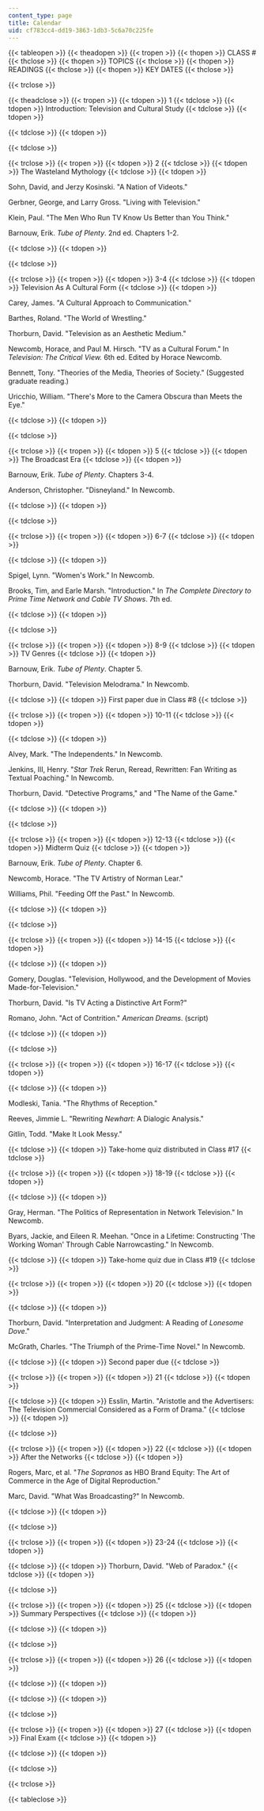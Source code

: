 ```yaml
---
content_type: page
title: Calendar
uid: cf783cc4-dd19-3863-1db3-5c6a70c225fe
---
```


{{< tableopen >}}
{{< theadopen >}}
{{< tropen >}}
{{< thopen >}}
CLASS #
{{< thclose >}}
{{< thopen >}}
TOPICS
{{< thclose >}}
{{< thopen >}}
READINGS
{{< thclose >}}
{{< thopen >}}
KEY DATES
{{< thclose >}}

{{< trclose >}}

{{< theadclose >}}
{{< tropen >}}
{{< tdopen >}}
1
{{< tdclose >}}
{{< tdopen >}}
Introduction: Television and Cultural Study
{{< tdclose >}}
{{< tdopen >}}

{{< tdclose >}}
{{< tdopen >}}

{{< tdclose >}}

{{< trclose >}}
{{< tropen >}}
{{< tdopen >}}
2
{{< tdclose >}}
{{< tdopen >}}
The Wasteland Mythology
{{< tdclose >}}
{{< tdopen >}}


Sohn, David, and Jerzy Kosinski. "A Nation of Videots."

Gerbner, George, and Larry Gross. "Living with Television."

Klein, Paul. "The Men Who Run TV Know Us Better than You Think."

Barnouw, Erik. _Tube of Plenty_. 2nd ed. Chapters 1-2.


{{< tdclose >}}
{{< tdopen >}}

{{< tdclose >}}

{{< trclose >}}
{{< tropen >}}
{{< tdopen >}}
3-4
{{< tdclose >}}
{{< tdopen >}}
Television As A Cultural Form
{{< tdclose >}}
{{< tdopen >}}


Carey, James. "A Cultural Approach to Communication."

Barthes, Roland. "The World of Wrestling."

Thorburn, David. "Television as an Aesthetic Medium."

Newcomb, Horace, and Paul M. Hirsch. "TV as a Cultural Forum." In _Television: The Critical View._ 6th ed. Edited by Horace Newcomb.

Bennett, Tony. "Theories of the Media, Theories of Society." (Suggested graduate reading.)

Uricchio, William. "There's More to the Camera Obscura than Meets the Eye."


{{< tdclose >}}
{{< tdopen >}}

{{< tdclose >}}

{{< trclose >}}
{{< tropen >}}
{{< tdopen >}}
5
{{< tdclose >}}
{{< tdopen >}}
The Broadcast Era
{{< tdclose >}}
{{< tdopen >}}


Barnouw, Erik. _Tube of Plenty_. Chapters 3-4.

Anderson, Christopher. "Disneyland." In Newcomb.


{{< tdclose >}}
{{< tdopen >}}

{{< tdclose >}}

{{< trclose >}}
{{< tropen >}}
{{< tdopen >}}
6-7
{{< tdclose >}}
{{< tdopen >}}

{{< tdclose >}}
{{< tdopen >}}


Spigel, Lynn. "Women's Work." In Newcomb.

Brooks, Tim, and Earle Marsh. "Introduction." In _The Complete Directory to Prime Time Network and Cable TV Shows_. 7th ed.


{{< tdclose >}}
{{< tdopen >}}

{{< tdclose >}}

{{< trclose >}}
{{< tropen >}}
{{< tdopen >}}
8-9
{{< tdclose >}}
{{< tdopen >}}
TV Genres
{{< tdclose >}}
{{< tdopen >}}


Barnouw, Erik. _Tube of Plenty_. Chapter 5.

Thorburn, David. "Television Melodrama." In Newcomb.


{{< tdclose >}}
{{< tdopen >}}
First paper due in Class #8
{{< tdclose >}}

{{< trclose >}}
{{< tropen >}}
{{< tdopen >}}
10-11
{{< tdclose >}}
{{< tdopen >}}

{{< tdclose >}}
{{< tdopen >}}


Alvey, Mark. "The Independents." In Newcomb.

Jenkins, III, Henry. "_Star Trek_ Rerun, Reread, Rewritten: Fan Writing as Textual Poaching." In Newcomb.

Thorburn, David. "Detective Programs," and "The Name of the Game."


{{< tdclose >}}
{{< tdopen >}}

{{< tdclose >}}

{{< trclose >}}
{{< tropen >}}
{{< tdopen >}}
12-13
{{< tdclose >}}
{{< tdopen >}}
Midterm Quiz
{{< tdclose >}}
{{< tdopen >}}


Barnouw, Erik. _Tube of Plenty_. Chapter 6.

Newcomb, Horace. "The TV Artistry of Norman Lear."

Williams, Phil. "Feeding Off the Past." In Newcomb.


{{< tdclose >}}
{{< tdopen >}}

{{< tdclose >}}

{{< trclose >}}
{{< tropen >}}
{{< tdopen >}}
14-15
{{< tdclose >}}
{{< tdopen >}}

{{< tdclose >}}
{{< tdopen >}}


Gomery, Douglas. "Television, Hollywood, and the Development of Movies Made-for-Television."

Thorburn, David. "Is TV Acting a Distinctive Art Form?"

Romano, John. "Act of Contrition." _American Dreams_. (script)


{{< tdclose >}}
{{< tdopen >}}

{{< tdclose >}}

{{< trclose >}}
{{< tropen >}}
{{< tdopen >}}
16-17
{{< tdclose >}}
{{< tdopen >}}

{{< tdclose >}}
{{< tdopen >}}


Modleski, Tania. "The Rhythms of Reception."

Reeves, Jimmie L. "Rewriting _Newhart_: A Dialogic Analysis."

Gitlin, Todd. "Make It Look Messy."


{{< tdclose >}}
{{< tdopen >}}
Take-home quiz distributed in Class #17
{{< tdclose >}}

{{< trclose >}}
{{< tropen >}}
{{< tdopen >}}
18-19
{{< tdclose >}}
{{< tdopen >}}

{{< tdclose >}}
{{< tdopen >}}


Gray, Herman. "The Politics of Representation in Network Television." In Newcomb.

Byars, Jackie, and Eileen R. Meehan. "Once in a Lifetime: Constructing 'The Working Woman' Through Cable Narrowcasting." In Newcomb.


{{< tdclose >}}
{{< tdopen >}}
Take-home quiz due in Class #19
{{< tdclose >}}

{{< trclose >}}
{{< tropen >}}
{{< tdopen >}}
20
{{< tdclose >}}
{{< tdopen >}}

{{< tdclose >}}
{{< tdopen >}}


Thorburn, David. "Interpretation and Judgment: A Reading of _Lonesome Dove_."

McGrath, Charles. "The Triumph of the Prime-Time Novel." In Newcomb.


{{< tdclose >}}
{{< tdopen >}}
Second paper due
{{< tdclose >}}

{{< trclose >}}
{{< tropen >}}
{{< tdopen >}}
21
{{< tdclose >}}
{{< tdopen >}}

{{< tdclose >}}
{{< tdopen >}}
Esslin, Martin. "Aristotle and the Advertisers: The Television Commercial Considered as a Form of Drama."
{{< tdclose >}}
{{< tdopen >}}

{{< tdclose >}}

{{< trclose >}}
{{< tropen >}}
{{< tdopen >}}
22
{{< tdclose >}}
{{< tdopen >}}
After the Networks
{{< tdclose >}}
{{< tdopen >}}


Rogers, Marc, et al. "_The Sopranos_ as HBO Brand Equity: The Art of Commerce in the Age of Digital Reproduction."

Marc, David. "What Was Broadcasting?" In Newcomb.


{{< tdclose >}}
{{< tdopen >}}

{{< tdclose >}}

{{< trclose >}}
{{< tropen >}}
{{< tdopen >}}
23-24
{{< tdclose >}}
{{< tdopen >}}

{{< tdclose >}}
{{< tdopen >}}
Thorburn, David. "Web of Paradox."
{{< tdclose >}}
{{< tdopen >}}

{{< tdclose >}}

{{< trclose >}}
{{< tropen >}}
{{< tdopen >}}
25
{{< tdclose >}}
{{< tdopen >}}
Summary Perspectives
{{< tdclose >}}
{{< tdopen >}}

{{< tdclose >}}
{{< tdopen >}}

{{< tdclose >}}

{{< trclose >}}
{{< tropen >}}
{{< tdopen >}}
26
{{< tdclose >}}
{{< tdopen >}}

{{< tdclose >}}
{{< tdopen >}}

{{< tdclose >}}
{{< tdopen >}}

{{< tdclose >}}

{{< trclose >}}
{{< tropen >}}
{{< tdopen >}}
27
{{< tdclose >}}
{{< tdopen >}}
Final Exam
{{< tdclose >}}
{{< tdopen >}}

{{< tdclose >}}
{{< tdopen >}}

{{< tdclose >}}

{{< trclose >}}

{{< tableclose >}}